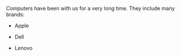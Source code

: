 Computers have been with us for a very long time.  They include many brands:
- Apple
- Dell
- Lenovo